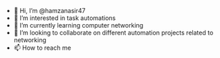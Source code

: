 - 👋 Hi, I’m @hamzanasir47
- 👀 I’m interested in task automations 
- 🌱 I’m currently learning computer networking 
- 💞️ I’m looking to collaborate on different automation projects related to networking
- 📫 How to reach me 

<!---
hamzanasir47/hamzanasir47 is a ✨ special ✨ repository because its `README.md` (this file) appears on your GitHub profile.
You can click the Preview link to take a look at your changes.
--->
